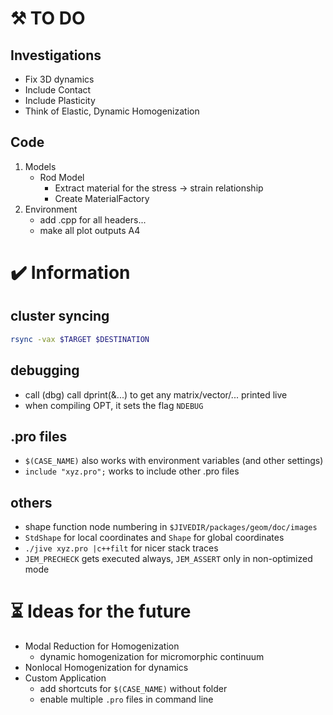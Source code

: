 # :hammer_and_pick: TO DO 
## Investigations
- Fix 3D dynamics
- Include Contact
- Include Plasticity
- Think of Elastic, Dynamic Homogenization
## Code
1. Models
    - Rod Model
      - Extract material for the stress -> strain relationship
      - Create MaterialFactory
1. Environment
    - add .cpp for all headers...
    - make all plot outputs A4
 
# :heavy_check_mark: Information
## cluster syncing
``` bash
rsync -vax $TARGET $DESTINATION
```
## debugging
- call (dbg) call dprint(&...) to get any matrix/vector/... printed live
- when compiling OPT, it sets the flag `NDEBUG`
## .pro files
- `$(CASE_NAME)` also works with environment variables (and other settings)
- `include "xyz.pro";` works to include other .pro files
## others
- shape function node numbering in `$JIVEDIR/packages/geom/doc/images`
- `StdShape` for local coordinates and `Shape` for global coordinates
- `./jive xyz.pro |c++filt` for nicer stack traces
- `JEM_PRECHECK` gets executed always, `JEM_ASSERT` only in non-optimized mode

# :hourglass_flowing_sand: Ideas for the future
- Modal Reduction for Homogenization
  - dynamic homogenization for micromorphic continuum
- Nonlocal Homogenization for dynamics
- Custom Application
  - add shortcuts for `$(CASE_NAME)` without folder
  - enable multiple `.pro` files in command line
